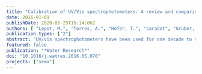 ```yaml
---
title: "Calibration of UV/Vis spectrophotometers: A review and comparison of different methods to estimate TSS and total and dissolved COD concentrations in sewers, WWTPs and rivers"
date: 2016-01-01
publishDate: 2020-05-25T15:14:06Z
authors: [ "Lepot, M.", "Torres, A.", "Hofer, T.", "caradot", "Gruber, G.", "Aubin, J.-B.", "Bertrand-Krajewski, J.-L." ]
publication_types: ["2"]
abstract: "UV/Vis spectrophotometers have been used for one decade to monitor water quality in various locations: sewers, rivers, wastewater treatment plants (WWTPs), tap water networks, etc. Resulting equivalent concentrations of interest can be estimated by three ways: i) by manufacturer global calibration; ii) by local calibration based on the provided global calibration and grab sampling; iii) by advanced calibration looking for relations between UV/Vis spectra and corresponding concentrations from grab sampling. However, no study has compared the applied methods so far. This collaborative work presents a comparison between five different methods. A Linear Regression (LR), Support Vector Machine (SVM), EVOlutionary algorithm method (EVO) and Partial Least Squares (PLS) have been applied on various data sets (sewers, rivers, WWTPs under dry, wet and all weather conditions) and for three water quality parameters: TSS, COD total and dissolved. Two criteria (r2 and Root Mean Square Error RMSE) have been calculated - on calibration and verification data subsets - to evaluate accuracy and robustness of the applied methods. Values of criteria have then been statistically analysed for all and separated data sets. Non-consistent outcomes come through this study. According to the Kruskal-Wallis test and RMSEs, PLS and SVM seem to be the best methods. According to uncertainties in laboratory analysis and ranking of methods, LR and EVO appear more robust and sustainable for concentration estimations. Conclusions are mostly independent of water matrices, weather conditions or concentrations investigated."
featured: false
publication: "*Water Research*"
doi: "10.1016/j.watres.2016.05.070"
projects: ["sema"]
---
```


